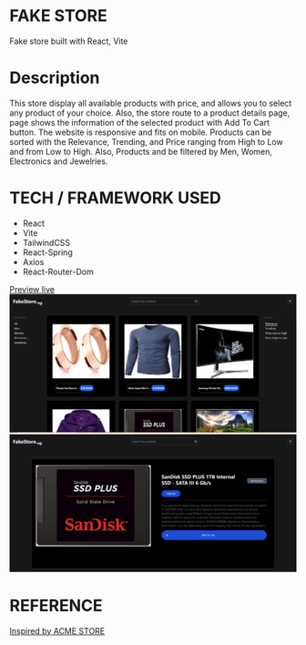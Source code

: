 # FAKE STORE
  Fake store built with React, Vite

# Description 
  This store display all available products with price, and allows you to select any product of your choice. Also, the store route to a product details page, page shows the information of the selected product with Add To Cart button. The website is responsive and fits on mobile.
  Products can be sorted with the Relevance, Trending, and Price ranging from High to Low and from Low to High. Also, Products and be filtered by Men, Women, Electronics and Jewelries.

# TECH / FRAMEWORK USED
  - React
  - Vite
  - TailwindCSS
  - React-Spring
  - Axios
  - React-Router-Dom

  [Preview live](https://regal-meerkat-a806fb.netlify.app/)
  ![Screenshot](/public/Image/Screenshot%202023-08-07%20135516.png)
  ![Screenshot](/public/Image/Screenshot%202023-08-07%20135629.png)

# REFERENCE
  [Inspired by ACME STORE](https://demo.vercel.store/search)
